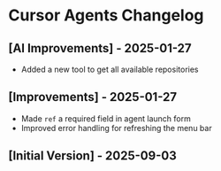 # Cursor Agents Changelog

## [AI Improvements] - 2025-01-27

- Added a new tool to get all available repositories

## [Improvements] - 2025-01-27

- Made `ref` a required field in agent launch form
- Improved error handling for refreshing the menu bar

## [Initial Version] - 2025-09-03
